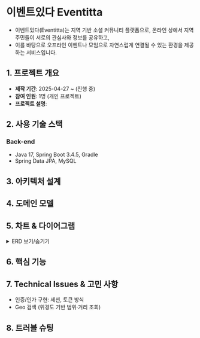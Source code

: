 # 이벤트있다 Eventitta

- 이벤트있다(Eventitta)는 지역 기반 소셜 커뮤니티 플랫폼으로, 온라인 상에서 지역 주민들이 서로의 관심사와 정보를 공유하고,
- 이를 바탕으로 오프라인 이벤트나 모임으로 자연스럽게 연결될 수 있는 환경을 제공하는 서비스입니다.

## 1. 프로젝트 개요

* **제작 기간**: 2025-04-27 \~ (진행 중)
* **참여 인원**: 1명 (개인 프로젝트)
* **프로젝트 설명**:

## 2. 사용 기술 스택

### Back-end

* Java 17, Spring Boot 3.4.5, Gradle
* Spring Data JPA, MySQL

## 3. 아키텍처 설계

## 4. 도메인 모델

## 5. 차트 & 다이어그램

<details>
  <summary> ERD 보기/숨기기</summary>

```mermaid
erDiagram
    USERS {
        INT id PK
        VARCHAR email
        VARCHAR password
        VARCHAR nickname
        VARCHAR profile_picture_url
        TEXT self_intro
        JSON interests
        VARCHAR address
        DECIMAL latitude
        DECIMAL longitude
        ENUM role
        VARCHAR provider
        VARCHAR provider_id
        DATETIME created_at
        DATETIME updated_at
    }

    REGION {
        VARCHAR code PK
        VARCHAR name
        VARCHAR parent_code
        INT level
    }

    POSTS {
        INT id PK
        INT user_id FK
        VARCHAR title
        TEXT content
        VARCHAR region_code FK
        DATETIME created_at
        DATETIME updated_at
    }

    COMMENTS {
        INT id PK
        INT post_id FK
        INT user_id FK
        TEXT comment
        INT parent_comment_id FK
        DATETIME created_at
        DATETIME updated_at
    }

    BADGES {
        INT id PK
        VARCHAR badge_name
        TEXT description
        VARCHAR criteria
        DATETIME created_at
        DATETIME updated_at
    }

    USER_BADGES {
        INT id PK
        INT user_id FK
        INT badge_id FK
        DATETIME awarded_at
    }

    ACTIVITY_TYPE {
        INT id PK
        VARCHAR code
        VARCHAR name
        DATETIME created_at
        DATETIME updated_at
    }

    USER_ACTIVITY {
        INT id PK
        INT activity_type_id FK
        INT user_id FK
        INT points
        DATETIME activity_date
    }

    MEETINGS {
        INT id PK
        INT user_id FK
        VARCHAR title
        TEXT description
        DATETIME start_time
        DATETIME end_time
        INT max_members
        ENUM status
        VARCHAR location_address
        DECIMAL latitude
        DECIMAL longitude
        DATETIME created_at
        DATETIME updated_at
    }

    MEETING_PARTICIPANTS {
        INT id PK
        INT meeting_id FK
        INT user_id FK
        ENUM join_status
        DATETIME created_at
        DATETIME updated_at
    }

    EVENTS {
        INT id PK
        VARCHAR source
        VARCHAR title
        VARCHAR place
        VARCHAR address
        TEXT description
        DATETIME start_time
        DATETIME end_time
        VARCHAR category
        BOOLEAN is_free
        VARCHAR use_fee
        VARCHAR homepage_url
        VARCHAR main_img_url
        DATETIME created_at
        DATETIME updated_at
    }

    REFRESH_TOKENS {
        INT id PK
        INT user_id FK
        VARCHAR token_hash
        DATETIME created_at
        DATETIME expires_at
    }

    USERS ||--o{ POSTS: "writes"
    USERS ||--o{ COMMENTS: "writes"
    USERS ||--o{ USER_BADGES: "receives"
    USERS ||--o{ USER_ACTIVITY: "logs"
    USERS ||--o{ MEETINGS: "hosts"
    USERS ||--o{ MEETING_PARTICIPANTS: "joins"
    USERS ||--o{ REFRESH_TOKENS: "owns"
    REGION ||--o{ POSTS: "has posts"
    POSTS ||--o{ COMMENTS: "contains"
    COMMENTS ||--o{ COMMENTS: "replies_to"
    BADGES ||--o{ USER_BADGES: "grants"
    ACTIVITY_TYPE ||--o{ USER_ACTIVITY: "categorizes"
    MEETINGS ||--o{ MEETING_PARTICIPANTS: "includes"
```

</details>

## 6. 핵심 기능

## 7. Technical Issues & 고민 사항

- 인증/인가 구현: 세션, 토큰 방식
- Geo 검색 (위경도 기반 범위·거리 조회)

## 8. 트러블 슈팅

